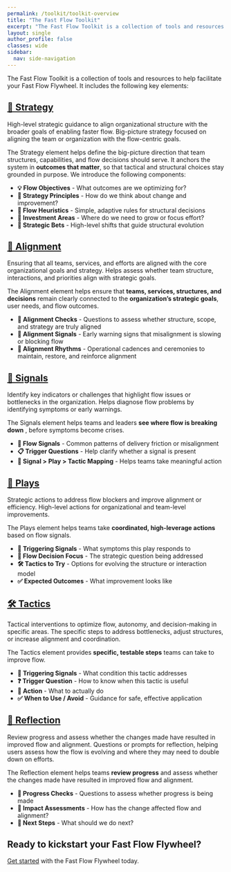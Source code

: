 ```yaml
---
permalink: /toolkit/toolkit-overview
title: "The Fast Flow Toolkit"
excerpt: "The Fast Flow Toolkit is a collection of tools and resources to help facilitate your Fast Flow Flywheel."
layout: single
author_profile: false
classes: wide
sidebar:
  nav: side-navigation
---
```


The Fast Flow Toolkit is a collection of tools and resources to help facilitate your Fast Flow Flywheel. It includes the following key elements:

## [🧭 Strategy](/toolkit/toolkit-strategy)

High-level strategic guidance to align organizational structure with the broader goals of enabling faster flow. Big-picture strategy focused on aligning the team or organization with the flow-centric goals.

The Strategy element helps define the big-picture direction that team structures, capabilities, and flow decisions should serve. It anchors the system in **outcomes that matter**, so that tactical and structural choices stay grounded in purpose. We introduce the following components:

- **💡 Flow Objectives** - What outcomes are we optimizing for?
- **📌 Strategy Principles** - How do we think about change and improvement?
- **🧠 Flow Heuristics** - Simple, adaptive rules for structural decisions
- **💸 Investment Areas** - Where do we need to grow or focus effort?
- **🎯 Strategic Bets** - High-level shifts that guide structural evolution

## [🔄 Alignment](/toolkit/toolkit-alignment)

Ensuring that all teams, services, and efforts are aligned with the core organizational goals and strategy. Helps assess whether team structure, interactions, and priorities align with strategic goals.

The Alignment element helps ensure that **teams, services, structures, and decisions** remain clearly connected to the **organization’s strategic goals**, user needs, and flow outcomes.

- **🧭 Alignment Checks** - Questions to assess whether structure, scope, and strategy are truly aligned
- **📡 Alignment Signals** - Early warning signs that misalignment is slowing or blocking flow
- **🔁 Alignment Rhythms** - Operational cadences and ceremonies to maintain, restore, and reinforce alignment

## [📡 Signals](/toolkit/toolkit-signals)

Identify key indicators or challenges that highlight flow issues or bottlenecks in the organization. Helps diagnose flow problems by identifying symptoms or early warnings.

The Signals element helps teams and leaders **see where flow is breaking down** , before symptoms become crises.

- **🧭 Flow Signals** - Common patterns of delivery friction or misalignment
- **📋 Trigger Questions** - Help clarify whether a signal is present
- **📌 Signal > Play > Tactic Mapping** - Helps teams take meaningful action

## [🎯 Plays](/toolkit/toolkit-plays)

Strategic actions to address flow blockers and improve alignment or efficiency. High-level actions for organizational and team-level improvements.

The Plays element helps teams take **coordinated, high-leverage actions** based on flow signals.

- **📡 Triggering Signals** - What symptoms this play responds to
- **🧠 Flow Decision Focus** - The strategic question being addressed
- **🛠️ Tactics to Try** - Options for evolving the structure or interaction model
- **✅ Expected Outcomes** - What improvement looks like

## [🛠️ Tactics](/toolkit/toolkit-tactics)

Tactical interventions to optimize flow, autonomy, and decision-making in specific areas. The specific steps to address bottlenecks, adjust structures, or increase alignment and coordination.

The Tactics element provides **specific, testable steps** teams can take to improve flow.

- **📡 Triggering Signals** - What condition this tactic addresses
- **❓ Trigger Question** - How to know when this tactic is useful
- **🎯 Action** - What to actually do
- **✅ When to Use / Avoid** - Guidance for safe, effective application

## [🔁 Reflection](/toolkit/toolkit-reflection)

Review progress and assess whether the changes made have resulted in improved flow and alignment. Questions or prompts for reflection, helping users assess how the flow is evolving and where they may need to double down on efforts.

The Reflection element helps teams **review progress** and assess whether the changes made have resulted in improved flow and alignment.

- **🔄 Progress Checks** - Questions to assess whether progress is being made
- **🔄 Impact Assessments** - How has the change affected flow and alignment?
- **🔄 Next Steps** - What should we do next?

## Ready to kickstart your Fast Flow Flywheel?

[Get started](/engagements/engagement-overview) with the Fast Flow Flywheel today.
